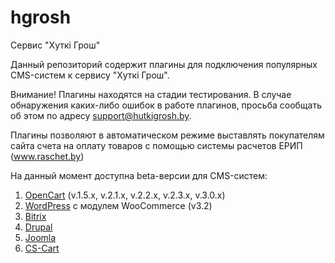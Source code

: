 # hgrosh
Сервис "Хуткi Грош"

Данный репозиторий содержит плагины для подключения популярных CMS-систем к сервису "Хуткi Грош".

Внимание!
Плагины находятся на стадии тестирования. В случае обнаружения каких-либо ошибок в работе плагинов, просьба сообщать об этом по адресу support@hutkigrosh.by.

Плагины позволяют в автоматическом режиме выставлять покупателям сайта счета на оплату товаров с помощью системы расчетов ЕРИП (www.raschet.by)

На данный момент доступна beta-версии для CMS-систем:
1. [OpenCart](https://github.com/esasby/hgrosh/tree/master/CMS/Plugins/OpenCart) (v.1.5.x, v.2.1.x, v.2.2.x, v.2.3.x, v.3.0.x)   
2. [WordPress](https://github.com/esasby/hgrosh/tree/master/CMS/Plugins/WordPress) c модулем WooCommerce (v3.2)
3. [Bitrix](https://github.com/esasby/hgrosh/tree/master/CMS/Plugins/Bitrix)
4. [Drupal](https://github.com/esasby/hgrosh/tree/master/CMS/Plugins/Drupal)
5. [Joomla](https://github.com/esasby/hgrosh/tree/master/CMS/Plugins/Joomla)
6. [CS-Cart](https://github.com/esasby/hgrosh/tree/master/CMS/Plugins/CSCart)



